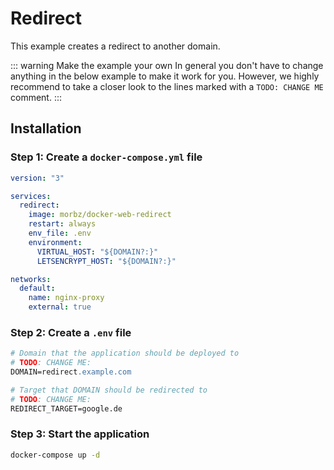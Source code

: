 # Redirect

This example creates a redirect to another domain.

::: warning Make the example your own
In general you don't have to change anything in the below example to make it work for you. However, we highly recommend to take a closer look to the lines marked with a `TODO: CHANGE ME` comment.
:::

## Installation

### Step 1: Create a `docker-compose.yml` file

```yaml
version: "3"

services:
  redirect:
    image: morbz/docker-web-redirect
    restart: always
    env_file: .env
    environment:
      VIRTUAL_HOST: "${DOMAIN?:}"
      LETSENCRYPT_HOST: "${DOMAIN?:}"

networks:
  default:
    name: nginx-proxy
    external: true
```

### Step 2: Create a `.env` file

```apache
# Domain that the application should be deployed to
# TODO: CHANGE ME:
DOMAIN=redirect.example.com

# Target that DOMAIN should be redirected to
# TODO: CHANGE ME:
REDIRECT_TARGET=google.de
```

### Step 3: Start the application

```bash
docker-compose up -d
```
